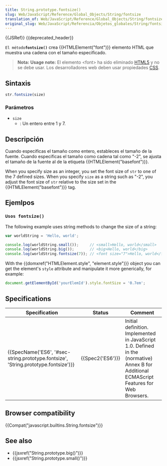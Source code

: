 ```yaml
---
title: String.prototype.fontsize()
slug: Web/JavaScript/Reference/Global_Objects/String/fontsize
translation_of: Web/JavaScript/Reference/Global_Objects/String/fontsize
original_slug: Web/JavaScript/Referencia/Objetos_globales/String/fontsize
---
```

{{JSRef}} {{deprecated_header}}

`El método`**`fontsize()`** crea {{HTMLElement("font")}} elemento HTML que muestra una cadena con el tamaño especificado.

> **Nota:** **Usage note:** El elemento \<font> ha sido eliminado [HTML5](/es/docs/Web/Guide/HTML/HTML5) y no se debe usar. Los desarrolladores web deben usar propiedades [CSS](/es/docs/Web/CSS).

## Sintaxis

```js
str.fontsize(size)
```

### Parámetros

- `size`
  - : Un entero entre 1 y 7.

## Descripción

Cuando especificas el tamaño como entero, estableces el tamaño de la fuente. Cuando especificas el tamaño como cadena tal como "-2", se ajusta el tamaño de la fuente al de la etiqueta {{HTMLElement("basefont")}}.

When you specify size as an integer, you set the font size of `str` to one of the 7 defined sizes. When you specify `size` as a string such as "-2", you adjust the font size of `str` relative to the size set in the {{HTMLElement("basefont")}} tag.

## Ejemlpos

### `Usos fontsize()`

The following example uses string methods to change the size of a string:

```js
var worldString = 'Hello, world';

console.log(worldString.small());     // <small>Hello, world</small>
console.log(worldString.big());       // <big>Hello, world</big>
console.log(worldString.fontsize(7)); // <font size="7">Hello, world</fontsize>
```

With the {{domxref("HTMLElement.style", "element.style")}} object you can get the element's `style` attribute and manipulate it more generically, for example:

```js
document.getElementById('yourElemId').style.fontSize = '0.7em';
```

## Specifications

| Specification                                                                                                | Status               | Comment                                                                                                                                    |
| ------------------------------------------------------------------------------------------------------------ | -------------------- | ------------------------------------------------------------------------------------------------------------------------------------------ |
| {{SpecName('ES6', '#sec-string.prototype.fontsize', 'String.prototype.fontsize')}} | {{Spec2('ES6')}} | Initial definition. Implemented in JavaScript 1.0. Defined in the (normative) Annex B for Additional ECMAScript Features for Web Browsers. |

## Browser compatibility

{{Compat("javascript.builtins.String.fontsize")}}

## See also

- {{jsxref("String.prototype.big()")}}
- {{jsxref("String.prototype.small()")}}
